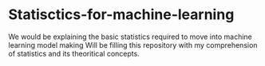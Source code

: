 # Statisctics-for-machine-learning
We would be explaining the basic statistics required to move into machine learning model making
Will be filling this repository with my comprehension of statistics and its theoritical concepts.
